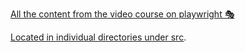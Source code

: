 [All the content from the video course on playwright 🎭](youtube.com/user/basaratali)

[Located in individual directories under src](./src).
